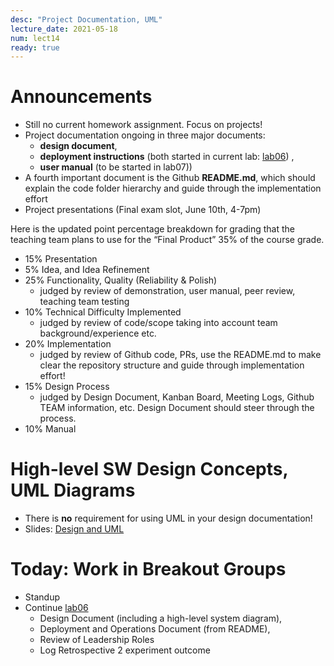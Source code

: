 ```yaml
---
desc: "Project Documentation, UML"
lecture_date: 2021-05-18
num: lect14
ready: true
---
```


# Announcements
* Still no current homework assignment. Focus on projects!   
* Project documentation ongoing in three major documents: 
    * **design document**,
    * **deployment instructions** (both started in current lab: [lab06](https://ucsb-cs148.github.io/s21/lab/lab06/)) , 
    * **user manual** (to be started in lab07))
* A fourth important document is the Github **README.md**, which should explain the code folder hierarchy and guide through the implementation effort 
* Project presentations (Final exam slot, June 10th, 4-7pm)

Here is the updated point percentage breakdown for grading that the teaching team plans to use for the “Final Product” 35% of the course grade.

* 15% Presentation
* 5% Idea, and Idea Refinement 
* 25% Functionality, Quality (Reliability & Polish) 
    * judged by review of demonstration, user manual, peer review, teaching team testing 
* 10% Technical Difficulty Implemented 
    * judged by review of code/scope taking into account team background/experience etc.
* 20% Implementation 
    * judged by review of Github code, PRs, use the README.md to make clear the repository structure and guide through implementation effort! 
* 15% Design Process 
    * judged by Design Document, Kanban Board, Meeting Logs, Github TEAM information, etc. Design Document should steer through the process.
* 10% Manual 

# High-level SW Design Concepts, UML Diagrams 
* There is **no** requirement for using UML in your design documentation! 
* Slides: [Design and UML](https://sites.cs.ucsb.edu/~holl/CS148/handouts/Slides_DesignAndUML.pdf)


# Today: Work in Breakout Groups
* Standup
* Continue [lab06](https://ucsb-cs148.github.io/s21/lab/lab06/) 
    * Design Document (including a high-level system diagram), 
    * Deployment and Operations Document (from README), 
    * Review of Leadership Roles 
    * Log Retrospective 2 experiment outcome




